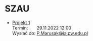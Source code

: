 # SZAU
- [Projekt 1](Projekt%201/README.md)  
  Termin:&nbsp;&nbsp;&nbsp;&nbsp;&nbsp;&nbsp;  29.11.2022 12:00  
  Wysłać do: P.Marusak@ia.pw.edu.pl